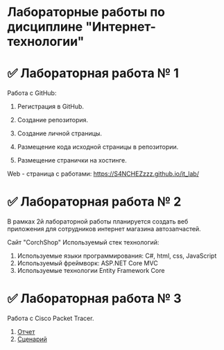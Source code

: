 # Лабораторные работы по дисциплине "Интернет-технологии"
# ✅ Лабораторная работа № 1
Работа с GitHub:

1. Регистрация в GitHub.

2. Создание репозитория.

3. Создание личной страницы.

4. Размещение кода исходной страницы в репозитории.

5. Размещение странички на хостинге.

Web - страница с работами: https://S4NCHEZzzz.github.io/it_lab/

# ✅ Лабораторная работа № 2
В рамках 2й лабораторной работы планируется создать веб приложения для сотрудников интернет магазина автозапчастей.

Сайт "CorchShop"
Используемый стек технологий:
1. Используемые языки программирования: С#, html, css, JavaScript
2. Используемый фреймворк: ASP.NET Core MVC
3. Используемые технологии Entity Framework Core

# ✅ Лабораторная работа № 3

Работа с Cisco Packet Tracer. 

1. [Отчет](https://github.com/S4NCHEZzzz/it_lab/blob/main/отчеты/Отчёт%204.pdf)
2. [Сценарий](https://github.com/S4NCHEZzzz/it_lab/blob/main/%D0%BE%D1%82%D1%87%D0%B5%D1%82%D1%8B/%D1%81%D1%86%D0%B5%D0%BD%D0%B0%D1%80%D0%B8%D0%B9_4.pka)
